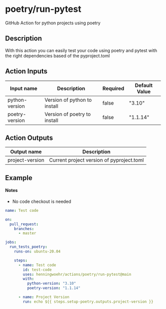 # poetry/run-pytest
GitHub Action for python projects using poetry

## Description
With this action you can easily test your code using poetry and pytest with the right dependencies based of the pyproject.toml

## Action Inputs
| Input name | Description | Required | Default Value |
| --- | --- | --- | --- |
| python-version | Version of python to install | false | "3.10" |
| poetry-version | Version of poetry to install | false | "1.1.14" |

## Action Outputs
| Output name | Description |
| --- | --- |
| project-version | Current project version of pyproject.toml |

## Example

#### Notes
- No code checkout is needed

```yml
name: Test code

on:
  pull_request:
    branches: 
      - master

jobs:
  run_tests_poetry:
    runs-on: ubuntu-20.04

    steps:
      - name: Test code
        id: test-code
        uses: henningwoehr/actions/poetry/run-pytest@main
        with:
          python-version: "3.10"
          poetry-version: "1.1.14"

      - name: Project Version
        run: echo ${{ steps.setup-poetry.outputs.project-version }}
```